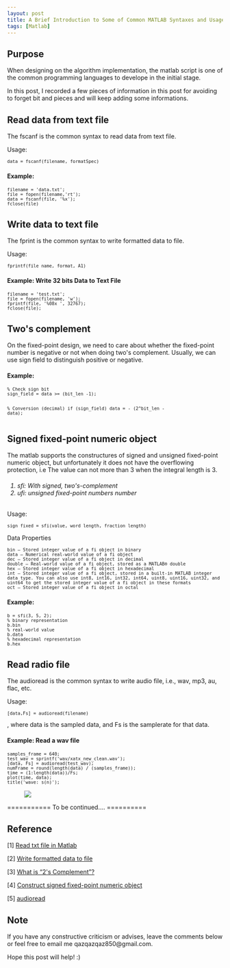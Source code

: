 ```yaml
---
layout: post
title: A Brief Introduction to Some of Common MATLAB Syntaxes and Usages
tags: [Matlab]
---
```


## Purpose
When designing on the algorithm implementation, the matlab script is one of the common programming languages to develope in the initial stage.

In this post, I recorded a few pieces of information in this post for avoiding to forget bit and pieces and will keep adding some informations.

## Read data from text file
The fscanf is the common syntax to read data from text file.

Usage:
<div class="language-shell highlighter-rouge"><pre class="highlight" style="font-size:12px"><code class="hljs ruby"><span class="nb">data = fscanf(filename, formatSpec)</span></code></pre></div>

#### Example: 
<div class="language-shell highlighter-rouge"><pre class="highlight" style="font-size:12px"><code class="hljs ruby"><span class="nb">filename = 'data.txt';
file = fopen(filename,'rt');
data = fscanf(file, '%x');
fclose(file)</span></code></pre></div>

## Write data to text file
The fprint is the common syntax to write formatted data to file.

Usage:
<div class="language-shell highlighter-rouge"><pre class="highlight" style="font-size:12px"><code class="hljs ruby"><span class="nb">fprintf(file_name, format, A1)</span></code></pre></div>

#### Example: Write 32 bits Data to Text File
<div class="language-shell highlighter-rouge"><pre class="highlight" style="font-size:12px"><code class="hljs ruby"><span class="nb">filename = 'test.txt';
file = fopen(filename, 'w');
fprintf(file, '%08x ', 32767);
fclose(file);</span></code></pre></div>

## Two's complement
On the fixed-point design, we need to care about whether the fixed-point number is negative or not when doing two's complement. Usually, we can use sign field to distinguish positive or negative.

#### Example:
<div class="language-shell highlighter-rouge"><pre class="highlight" style="font-size:12px"><code class="hljs ruby"><span class="nb">% Check sign bit
sign_field = data >= (bit_len -1);

% Conversion (decimal)
if (sign_field)
  data = - (2^bit_len - data);</span></code></pre></div>

## Signed fixed-point numeric object
The matlab supports the constructures of signed and unsigned fixed-point numeric object, but unfortunately it does not have the overflowing protection, i.e The value can not more than 3 when the integral length is 3.

<h6><ol>
<li>sfi: With signed, two's-complement </li>  
<li>ufi: unsigned fixed-point numbers number</li>
</ol></h6>

Usage:
<div class="language-shell highlighter-rouge"><pre class="highlight" style="font-size:12px"><code class="hljs ruby"><span class="nb">sign_fixed = sfi(value, word length, fraction length)</span></code></pre></div>

Data Properties
<div class="language-shell highlighter-rouge"><pre class="highlight" style="font-size:12px"><code class="hljs ruby"><span class="nb">bin — Stored integer value of a fi object in binary
data — Numerical real-world value of a fi object
dec — Stored integer value of a fi object in decimal
double — Real-world value of a fi object, stored as a MATLAB® double
hex — Stored integer value of a fi object in hexadecimal
int — Stored integer value of a fi object, stored in a built-in MATLAB integer data type. You can also use int8, int16, int32, int64, uint8, uint16, uint32, and uint64 to get the stored integer value of a fi object in these formats
oct — Stored integer value of a fi object in octal</span></code></pre></div>

#### Example:
<div class="language-shell highlighter-rouge"><pre class="highlight" style="font-size:12px"><code class="hljs ruby"><span class="nb">b = sfi(3, 5, 2);
% binary representation
b.bin
% real-world value
b.data
% hexadecimal representation
b.hex
</span></code></pre></div>

## Read radio file
The audioread is the common syntax to write audio file, i.e., wav, mp3, au, flac, etc. 

Usage:
<div class="language-shell highlighter-rouge"><pre class="highlight" style="font-size:12px"><code class="hljs ruby"><span class="nb">[data,Fs] = audioread(filename)</span></code></pre></div>
, where data is the sampled data, and Fs is the samplerate for that data. 

#### Example: Read a wav file
<div class="language-shell highlighter-rouge"><pre class="highlight" style="font-size:12px"><code class="hljs ruby"><span class="nb">samples_frame = 640;
test_wav = sprintf('wav/xatx_new_clean.wav');
[data, Fs] = audioread(test_wav);
numFrame = round(length(data) / (samples_frame));
time = (1:length(data))/Fs;
plot(time, data);
title('wave: s(n)');</span></code></pre></div>

<figure>
<a><img src="{{ site.baseurl }}/picture/wav.png"></a>
</figure>


=========== To be continued.... ==========

## Reference
[1] [Read txt file in Matlab](https://stackoverflow.com/questions/9195716/read-txt-file-in-matlab)

[2] [Write formatted data to file](http://www.thphys.nuim.ie/CompPhysics/matlab/help/techdoc/ref/fprintf.html)

[3] [What is “2's Complement”?](https://stackoverflow.com/questions/1049722/what-is-2s-complement)

[4] [Construct signed fixed-point numeric object](https://www.mathworks.com/help/fixedpoint/ref/sfi.html)

[5] [audioread](https://www.mathworks.com/help/matlab/ref/audioread.html)

## Note
<p>If you have any constructive criticism or advises, leave the comments below or feel free to email me qazqazqaz850@gmail.com.

Hope this post will help! :)
</p>
